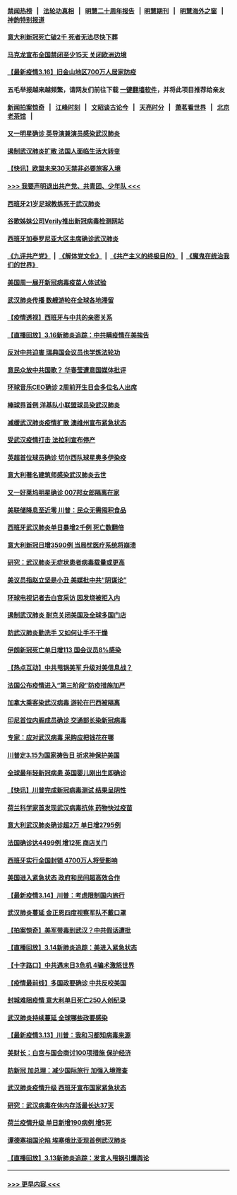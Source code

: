 #### [禁闻热榜](热点新闻.md?=0)  &nbsp;&nbsp;|&nbsp;&nbsp; [法轮功真相](https://github.com/gfw-breaker/truth/blob/master/README.md?=0) &nbsp;&nbsp;|&nbsp;&nbsp; [明慧二十周年报告](https://github.com/gfw-breaker/mh-reports/blob/master/README.md?=0) &nbsp;&nbsp;|&nbsp;&nbsp;[明慧期刊](https://github.com/gfw-breaker/mh-qikan) &nbsp;&nbsp;|&nbsp;&nbsp; [明慧海外之窗](https://github.com/gfw-breaker/mh-news/blob/master/README.md?=0) &nbsp;&nbsp;|&nbsp;&nbsp; [神韵特别报道](https://github.com/gfw-breaker/mh-news/blob/master/shenyun.md?=0)
#### [意大利新冠死亡破2千 死者无法尽快下葬](../pages/nsc418/n11945606.md?t=03170831) 
#### [马克龙宣布全国禁闭至少15天 关闭欧洲边境](../pages/nsc418/n11945485.md?t=03170831) 
#### [【最新疫情3.16】旧金山地区700万人居家防疫](../pages/nsc418/n11942860.md?t=03170831) 
#### 五毛举报越来越频繁，请网友们前往下载 [一键翻墙软件](https://github.com/gfw-breaker/ssr-accounts)，并将此项目推荐给亲友
#### [新闻拍案惊奇](https://github.com/gfw-breaker/banned-news/blob/master/pages/link4.md) &nbsp;&nbsp;|&nbsp;&nbsp; [江峰时刻](https://github.com/gfw-breaker/banned-news/blob/master/pages/link4.md) &nbsp;&nbsp;|&nbsp;&nbsp; [文昭谈古论今](https://github.com/gfw-breaker/banned-news/blob/master/pages/link4.md) &nbsp;&nbsp;|&nbsp;&nbsp; [天亮时分](https://github.com/gfw-breaker/banned-news/blob/master/pages/link4.md) &nbsp;&nbsp;|&nbsp;&nbsp; [萧茗看世界](https://github.com/gfw-breaker/banned-news/blob/master/pages/link4.md) &nbsp;&nbsp;|&nbsp;&nbsp; [北京老茶馆](https://github.com/gfw-breaker/banned-news/blob/master/pages/link4.md) &nbsp;&nbsp;|&nbsp;&nbsp; 
#### [又一明星确诊 英导演兼演员感染武汉肺炎](../pages/nsc418/n11945401.md?t=03170831) 
#### [遏制武汉肺炎扩散 法国人面临生活大转变](../pages/nsc418/n11945061.md?t=03170831) 
#### [【快讯】欧盟未来30天禁非必要旅客入境](../pages/nsc418/n11944904.md?t=03170831) 
#### [>>> 我要声明退出共产党、共青团、少年队 <<<](https://github.com/begood0513/goodnews/blob/master/quit/letter.md) 
#### [西班牙21岁足球教练死于武汉肺炎](../pages/nsc418/n11945064.md?t=03170831) 
#### [谷歌姊妹公司Verily推出新冠病毒检测网站](../pages/nsc418/n11945017.md?t=03170831) 
#### [西班牙加泰罗尼亚大区主席确诊武汉肺炎](../pages/nsc418/n11944803.md?t=03170831) 
#### [《九评共产党》](https://github.com/begood0513/9ping.md/blob/master/README.md) &nbsp;|&nbsp; [《解体党文化》](../../../../jtdwh.md/blob/master/README.md)  &nbsp;|&nbsp; [《共产主义的终极目的》](../../../../gczydzjmd.md/blob/master/README.md) &nbsp;|&nbsp; [《魔鬼在统治我们的世界》](../../../../mgztzwmdsj.md/blob/master/README.md) 
#### [美国周一展开新冠病毒疫苗人体试验](../pages/nsc418/n11944761.md?t=03170831) 
#### [武汉肺炎传播 数艘游轮在全球各地滞留](../pages/nsc418/n11944636.md?t=03170831) 
#### [【疫情透视】西班牙与中共的亲密关系](../pages/nsc418/n11942614.md?t=03170831) 
#### [【直播回放】3.16新肺炎追踪：中共瞒疫情在美挨告](../pages/nsc418/n11944429.md?t=03170831) 
#### [反对中共迫害 瑞典国会议员也学炼法轮功](../pages/nsc418/n11942100.md?t=03170831) 
#### [意民众放中共国歌？ 华春莹遭意国媒体批评](../pages/nsc418/n11944059.md?t=03170831) 
#### [环球音乐CEO确诊 2周前开生日会多位名人出席](../pages/nsc418/n11943534.md?t=03170831) 
#### [棒球界首例 洋基队小联盟球员染武汉肺炎](../pages/nsc418/n11943281.md?t=03170831) 
#### [减缓武汉肺炎疫情扩散 澳维州宣布紧急状态](../pages/nsc418/n11943533.md?t=03170831) 
#### [受武汉疫情打击 法拉利宣布停产](../pages/nsc418/n11942936.md?t=03170831) 
#### [英超首位球员确诊 切尔西队球星奥多伊染疫](../pages/nsc418/n11937187.md?t=03170831) 
#### [意大利著名建筑师感染武汉肺炎去世](../pages/nsc418/n11943211.md?t=03170831) 
#### [又一好莱坞明星确诊 007邦女郎隔离在家](../pages/nsc418/n11943213.md?t=03170831) 
#### [美联储降息至近零 川普：民众无需囤积食品](../pages/nsc418/n11943043.md?t=03170831) 
#### [西班牙武汉肺炎单日暴增2千例 死亡数翻倍](../pages/nsc418/n11942800.md?t=03170831) 
#### [意大利新冠日增3590例 当局忧医疗系统将崩溃](../pages/nsc418/n11942691.md?t=03170831) 
#### [研究：武汉肺炎无症状患者病毒载量或更高](../pages/nsc418/n11942608.md?t=03170831) 
#### [美议员指赵立坚是小丑 美媒批中共“阴谋论”](../pages/nsc418/n11942370.md?t=03170831) 
#### [环球电视记者去白宫采访 因发烧被拒入内](../pages/nsc418/n11942516.md?t=03170831) 
#### [遏制武汉肺炎 耐克关闭美国及全球多国门店](../pages/nsc418/n11942366.md?t=03170831) 
#### [防武汉肺炎勤洗手 又如何让手不干燥](../pages/nsc418/n11942105.md?t=03170831) 
#### [伊朗新冠死亡单日增113 国会议员8%感染](../pages/nsc418/n11942119.md?t=03170831) 
#### [【热点互动】中共甩锅美军 升级对美信息战？](../pages/nsc418/n11940633.md?t=03170831) 
#### [法国公布疫情进入“第三阶段”防疫措施加严](../pages/nsc418/n11940878.md?t=03170831) 
#### [加拿大乘客染武汉病毒 游轮在巴西被隔离](../pages/nsc418/n11941905.md?t=03170831) 
#### [印尼首位内阁成员确诊 交通部长染新冠病毒](../pages/nsc418/n11941920.md?t=03170831) 
#### [专家：应对武汉病毒 采购应把钱花在哪](../pages/nsc418/n11941763.md?t=03170831) 
#### [川普定3.15为国家祷告日 祈求神保护美国](../pages/nsc418/n11941475.md?t=03170831) 
#### [全球最年轻新冠病患 英国婴儿刚出生即确诊](../pages/nsc418/n11941506.md?t=03170831) 
#### [【快讯】川普完成新冠病毒测试 结果呈阴性](../pages/nsc418/n11941045.md?t=03170831) 
#### [荷兰科学家首发现武汉病毒抗体 药物快过疫苗](../pages/nsc418/n11940920.md?t=03170831) 
#### [意大利武汉肺炎确诊超2万 单日增2795例](../pages/nsc418/n11940828.md?t=03170831) 
#### [法国确诊达4499例 增12死 商店关门](../pages/nsc418/n11940834.md?t=03170831) 
#### [西班牙实行全国封锁 4700万人将受影响](../pages/nsc418/n11940852.md?t=03170831) 
#### [美国进入紧急状态 政府和民间超高效合作](../pages/nsc418/n11940720.md?t=03170831) 
#### [【最新疫情3.14】川普：考虑限制国内旅行](../pages/nsc418/n11939189.md?t=03170831) 
#### [武汉肺炎蔓延 金正恩四度视察军队不戴口罩](../pages/nsc418/n11940303.md?t=03170831) 
#### [【拍案惊奇】美军带毒到武汉？中共假话遭批](../pages/nsc418/n11939240.md?t=03170831) 
#### [【直播回放】3.14新肺炎追踪：美进入紧急状态](../pages/nsc418/n11940229.md?t=03170831) 
#### [【十字路口】中共遇末日3危机 4骗术激怒世界](../pages/nsc418/n11939218.md?t=03170831) 
#### [【疫情最前线】多国政要确诊 中共反咬美国](../pages/nsc418/n11938734.md?t=03170831) 
#### [封城难阻疫情 意大利单日死亡250人创纪录](../pages/nsc418/n11939185.md?t=03170831) 
#### [武汉肺炎持续蔓延 全球哪些政要感染](../pages/nsc418/n11938672.md?t=03170831) 
#### [【最新疫情3.13】川普：我和习都知病毒来源](../pages/nsc418/n11936755.md?t=03170831) 
#### [美财长：白宫与国会商讨100项措施 保护经济](../pages/nsc418/n11938829.md?t=03170831) 
#### [防新冠 加总理：减少国际旅行 加强入境筛查](../pages/nsc418/n11938771.md?t=03170831) 
#### [武汉肺炎疫情升级 西班牙宣布国家紧急状态](../pages/nsc418/n11938701.md?t=03170831) 
#### [研究：武汉病毒在体内存活最长达37天](../pages/nsc418/n11938539.md?t=03170831) 
#### [荷兰疫情升级 单日新增190病例 增5死](../pages/nsc418/n11938364.md?t=03170831) 
#### [谭德塞祖国沦陷 埃塞俄比亚现首例武汉肺炎](../pages/nsc418/n11938415.md?t=03170831) 
#### [【直播回放】3.13新肺炎追踪：发言人甩锅引爆舆论](../pages/nsc418/n11938042.md?t=03170831) 

----
#### [ >>> 更早内容 <<< ](../indexes/nsc418-earlier.md)
